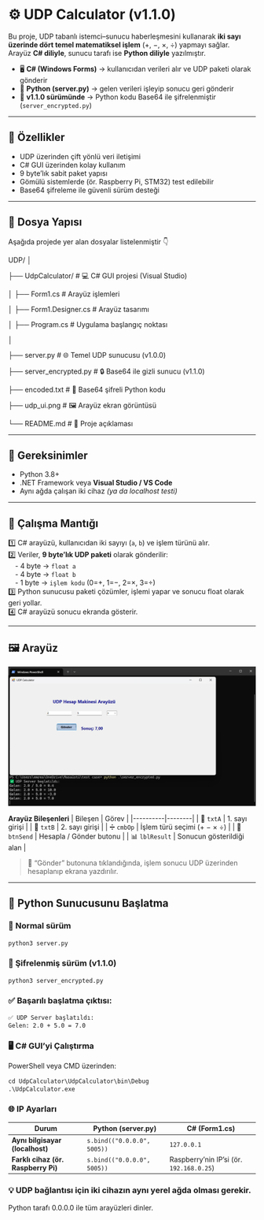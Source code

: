 # ⚙️ UDP Calculator (v1.1.0)

Bu proje, UDP tabanlı istemci–sunucu haberleşmesini kullanarak **iki sayı üzerinde dört temel matematiksel işlem** (+, −, ×, ÷) yapmayı sağlar.  
Arayüz **C# diliyle**, sunucu tarafı ise **Python diliyle** yazılmıştır.

- 🖥️ **C# (Windows Forms)** → kullanıcıdan verileri alır ve UDP paketi olarak gönderir  
- 🧠 **Python (server.py)** → gelen verileri işleyip sonucu geri gönderir  
- 🔐 **v1.1.0 sürümünde** → Python kodu Base64 ile şifrelenmiştir (`server_encrypted.py`)

---

## 🚀 Özellikler
- UDP üzerinden çift yönlü veri iletişimi  
- C# GUI üzerinden kolay kullanım  
- 9 byte’lık sabit paket yapısı  
- Gömülü sistemlerde (ör. Raspberry Pi, STM32) test edilebilir  
- Base64 şifreleme ile güvenli sürüm desteği  

---

## 📁 Dosya Yapısı
Aşağıda projede yer alan dosyalar listelenmiştir 👇  

UDP/
│

├── UdpCalculator/ # 💻 C# GUI projesi (Visual Studio)

│ ├── Form1.cs # Arayüz işlemleri

│ ├── Form1.Designer.cs # Arayüz tasarımı

│ ├── Program.cs # Uygulama başlangıç noktası

│

├── server.py # 🌐 Temel UDP sunucusu (v1.0.0)

├── server_encrypted.py # 🔒 Base64 ile gizli sunucu (v1.1.0)

├── encoded.txt # 🌸 Base64 şifreli Python kodu

├── udp_ui.png # 🖼️ Arayüz ekran görüntüsü

└── README.md # 📘 Proje açıklaması


---

## 🧰 Gereksinimler
- Python 3.8+  
- .NET Framework veya **Visual Studio / VS Code**  
- Aynı ağda çalışan iki cihaz *(ya da localhost testi)*  

---

## 🧩 Çalışma Mantığı
1️⃣ C# arayüzü, kullanıcıdan iki sayıyı (`a`, `b`) ve işlem türünü alır.  
2️⃣ Veriler, **9 byte’lık UDP paketi** olarak gönderilir:  
 - 4 byte → `float a`  
 - 4 byte → `float b`  
 - 1 byte → `işlem kodu` (0=+, 1=−, 2=×, 3=÷)  
3️⃣ Python sunucusu paketi çözümler, işlemi yapar ve sonucu float olarak geri yollar.  
4️⃣ C# arayüzü sonucu ekranda gösterir.  

---

## 🖼️ Arayüz
![UDP Calculator Arayüzü](udp_ui.png)

**Arayüz Bileşenleri**
| Bileşen | Görev |
|----------|--------|
| 🧮 `txtA` | 1. sayı girişi |
| 🧮 `txtB` | 2. sayı girişi |
| ➗ `cmbOp` | İşlem türü seçimi (+ − × ÷) |
| 🚀 `btnSend` | Hesapla / Gönder butonu |
| 📊 `lblResult` | Sonucun gösterildiği alan |

> 🔹 “Gönder” butonuna tıklandığında, işlem sonucu UDP üzerinden hesaplanıp ekrana yazdırılır.

---

## 🧠 Python Sunucusunu Başlatma

### 💠 Normal sürüm
```bash
python3 server.py
```

### 🔐 Şifrelenmiş sürüm (v1.1.0)
```
python3 server_encrypted.py
```

### ✅ Başarılı başlatma çıktısı:
```
✅ UDP Server başlatıldı:
Gelen: 2.0 + 5.0 = 7.0

```

### 🖥️ C# GUI’yi Çalıştırma

PowerShell veya CMD üzerinden:
```
cd UdpCalculator\UdpCalculator\bin\Debug
.\UdpCalculator.exe
```

### 🌐 IP Ayarları

| Durum                        | Python (server.py)                | C# (Form1.cs)                        |
|------------------------------|-----------------------------------|--------------------------------------|
| **Aynı bilgisayar (localhost)** | `s.bind(("0.0.0.0", 5005))`       | `127.0.0.1`                          |
| **Farklı cihaz (ör. Raspberry Pi)** | `s.bind(("0.0.0.0", 5005))`       | Raspberry’nin IP’si (ör. `192.168.0.25`) |


### 💡 UDP bağlantısı için iki cihazın aynı yerel ağda olması gerekir.
Python tarafı 0.0.0.0 ile tüm arayüzleri dinler.









